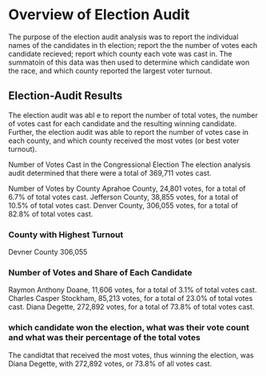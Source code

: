 # Overview of Election Audit
  The purpose of the election audit analysis was to report the individual names of the candidates in th election; report the the number of votes each candidate recieved; report which county each vote was cast in. The summatoin of this data was then used to determine which candidate won the race, and which county reported the largest voter turnout.

## Election-Audit Results
  The election audit was abl e to report the number of total votes, the number of votes cast for each candidate and the resulting winning candidate. Further, the election audit was able to report the number of votes case in each county, and which county received the most votes (or best voter turnout).

Number of Votes Cast in the Congressional Election
  The election analysis audit determined that there were a total of 369,711 votes cast.

Number of Votes by County
  Aprahoe County, 24,801 votes, for a total of 6.7% of total votes cast. 
  Jefferson County, 38,855 votes, for a total of 10.5% of total votes cast.
  Denver County, 306,055 votes, for a total of 82.8% of total votes cast. 

### County with Highest Turnout
  Devner County 306,055

### Number of Votes and Share of Each Candidate
  Raymon Anthony Doane, 11,606 votes, for a total of 3.1% of total votes cast.
  Charles Casper Stockham, 85,213 votes, for a total of 23.0% of total votes cast.
  Diana Degette, 272,892 votes, for a total of 73.8% of total votes cast. 

### which candidate won the election, what was their vote count and what was their percentage of the total votes
  The candidtat that received the most votes, thus winning the election, was Diana Degette, with 272,892 votes, or 73.8% of all votes cast.

